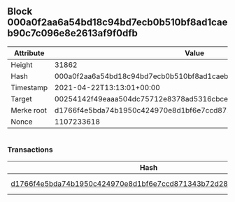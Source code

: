 ## Block 000a0f2aa6a54bd18c94bd7ecb0b510bf8ad1caeb90c7c096e8e2613af9f0dfb

Attribute | Value
--- | ---
Height | 31862
Hash | 000a0f2aa6a54bd18c94bd7ecb0b510bf8ad1caeb90c7c096e8e2613af9f0dfb
Timestamp | 2021-04-22T13:13:01+00:00
Target | 00254142f49eaaa504dc75712e8378ad5316cbcead634704b3734b6271167cc4
Merke root | d1766f4e5bda74b1950c424970e8d1bf6e7ccd871343b72d28460d20fcddecd6
Nonce | 1107233618

```

```

### Transactions

Hash | Amount
--- | ---
[d1766f4e5bda74b1950c424970e8d1bf6e7ccd871343b72d28460d20fcddecd6](d1766f4e5bda74b1950c424970e8d1bf6e7ccd871343b72d28460d20fcddecd6.md) | 10.00000000 SKEPTI 
